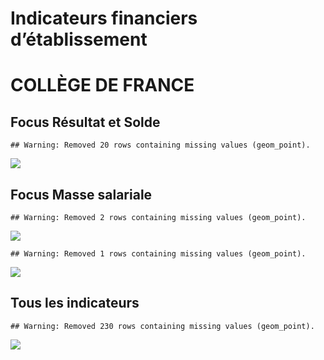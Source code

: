 Indicateurs financiers d’établissement
================

# COLLÈGE DE FRANCE

## Focus Résultat et Solde

    ## Warning: Removed 20 rows containing missing values (geom_point).

![](collège_de_france_files/figure-gfm/etab.focus-1.png)<!-- -->

## Focus Masse salariale

    ## Warning: Removed 2 rows containing missing values (geom_point).

![](collège_de_france_files/figure-gfm/etab.focus.ms.et.pfe-1.png)<!-- -->

    ## Warning: Removed 1 rows containing missing values (geom_point).

![](collège_de_france_files/figure-gfm/etab.focus.ms.vs.pfe-1.png)<!-- -->

## Tous les indicateurs

    ## Warning: Removed 230 rows containing missing values (geom_point).

![](collège_de_france_files/figure-gfm/etab-1.png)<!-- -->
